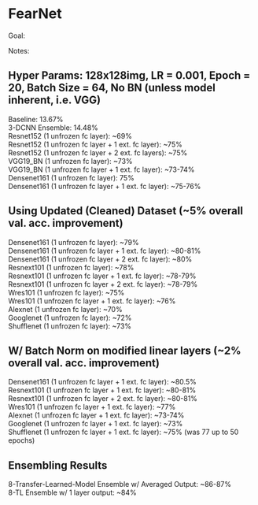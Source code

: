 # FearNet

Goal:

Notes:

Hyper Params: 128x128img, LR = 0.001, Epoch = 20, Batch Size = 64, No BN (unless model inherent, i.e. VGG)   
-------------------------------------------------------
Baseline: 13.67%   
3-DCNN Ensemble: 14.48%   
Resnet152 (1 unfrozen fc layer): ~69%  
Resnet152 (1 unfrozen fc layer + 1 ext. fc layer): ~75%  
Resnet152 (1 unfrozen fc layer + 2 ext. fc layers): ~75%  
VGG19_BN (1 unfrozen fc layer): ~73%  
VGG19_BN (1 unfrozen fc layer + 1 ext. fc layer): ~73-74%  
Densenet161 (1 unfrozen fc layer): 75%  
Densenet161 (1 unfrozen fc layer + 1 ext. fc layer): ~75-76%  

Using Updated (Cleaned) Dataset (~5% overall val. acc. improvement)  
-----------------------------------------------------
Densenet161 (1 unfrozen fc layer): ~79%    
Densenet161 (1 unfrozen fc layer + 1 ext. fc layer): ~80-81%  
Densenet161 (1 unfrozen fc layer + 2 ext. fc layer): ~80%  
Resnext101 (1 unfrozen fc layer): ~78%   
Resnext101 (1 unfrozen fc layer + 1 ext. fc layer): ~78-79%    
Resnext101 (1 unfrozen fc layer + 2 ext. fc layer): ~78-79%   
Wres101 (1 unfrozen fc layer): ~75%  
Wres101 (1 unfrozen fc layer + 1 ext. fc layer): ~76%     
Alexnet (1 unfrozen fc layer): ~70%    
Googlenet (1 unfrozen fc layer): ~72%   
Shufflenet (1 unfrozen fc layer): ~73%    

W/ Batch Norm on modified linear layers (~2% overall val. acc. improvement)  
--------------------------------------
Densenet161 (1 unfrozen fc layer + 1 ext. fc layer): ~80.5%   
Resnext101 (1 unfrozen fc layer + 1 ext. fc layer): ~80-81%   
Resnext101 (1 unfrozen fc layer + 2 ext. fc layer): ~80-81%   
Wres101 (1 unfrozen fc layer + 1 ext. fc layer): ~77%     
Alexnet (1 unfrozen fc layer + 1 ext. fc layer): ~73-74%    
Googlenet (1 unfrozen fc layer + 1 ext. fc layer): ~73%     
Shufflenet (1 unfrozen fc layer + 1 ext. fc layer): ~75% (was 77 up to 50 epochs)      

Ensembling Results   
-------------------
8-Transfer-Learned-Model Ensemble w/ Averaged Output: ~86-87%   
8-TL Ensemble w/ 1 layer output: ~84%   

